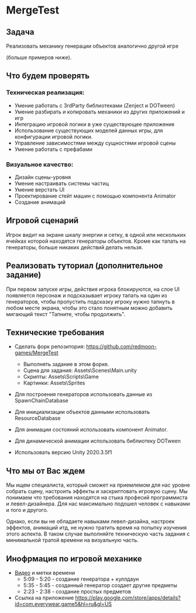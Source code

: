 # MergeTest

## Задача

Реализовать механику генерации объектов аналогично другой игре 

(больше примеров ниже).

## Что будем проверять

### Техническая реализация:
- Умение работать с 3rdParty библиотеками (Zenject и DOTween)
- Умение разбирать и копировать механики из других приложений и игр
- Интеграцию игровой логики в уже существующее приложение
- Использование существующих моделей данных игры, для конфигурации игровой логики.
- Управление зависимостями между сущностями игровой сцены
- Умение работать с префабами

### Визуальное качество:
- Дизайн сцены-уровня
- Умение настраивать системы частиц
- Умение верстать UI
- Проектирование стейт машин c помощью компонента Animator
- Создание анимаций

## Игровой сценарий
Игрок видит на экране шкалу энергии и сетку, в одной или нескольких ячейках которой находятся генераторы объектов.
Кроме как тапать на генераторы, больше никаких действий делать нельзя.

## Реализовать туториал (дополнительное задание)
При первом запуске игры, действия игрока блокируются, на слое UI появляется персонаж и подсказывает игроку тапать на один из генераторов, чтобы пропустить подсказку игроку нужно тапнуть в любом месте экрана, чтобы это стало понятным можно добавить мигающий текст "Тапните, чтобы продолжить".

## Технические требования
- Сделать форк репозитория:
https://github.com/redmoon-games/MergeTest
  - Выполнять задание в этом форке.
  - Сцена для задания: Assets\Scenes\Main.unity
  - Скрипты: Assets\Scripts\Game
  - Картинки: Assets\Sprites

- Для построения генераторов использовать данные из SpawnChainDatabase
- Для инициализации объектов данными использовать ResourceDatabase
- Для анимации состояний использовать компонент Animator.
- Для динамической анимации использовать библиотеку DOTween
- Использовать версию Unity 2020.3.5f1

## Что мы от Вас ждем
Мы ищем специалиста, который сможет на приемлемом для нас уровне собрать сцену, настроить эффекты и заскриптовать игровую сцену. Мы понимаем что требования находятся на стыка професий программиста и левел-дизайнера. 
Для нас максимально подошел человек с навыками и того и другого.

Однако, если вы не обладаете навыками левел-дизайна, настроек эффектов, анимаций итд, не нужно тратить время на попытку изучения этого аспекта. В таком случае выполняйте техническую часть задания с минимальной тратой времени на визуальную часть.

## Инофрмация по игровой механике
- [Видео](https://www.youtube.com/watch?v=xGkBGWopFPA) и метки времени
  - 5:09 - 5:20 - создание генератора + куллдаун
  - 5:35 - 5:45 - созданный генератор создает другие предметы
  - 2:23 - 2:38 - создание простых предметов
- Ссылка на приложение https://play.google.com/store/apps/details?id=com.everywear.game5&hl=ru&gl=US
